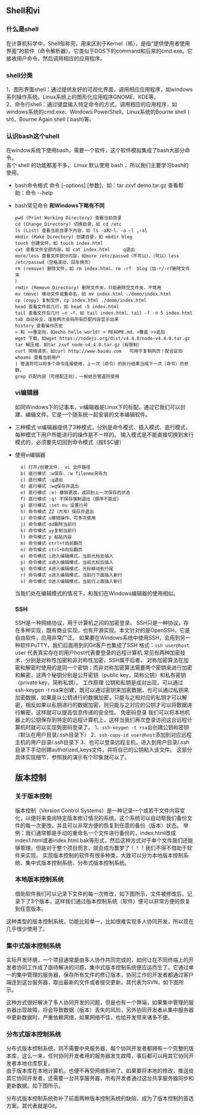## Shell和vi

### 什么是shell

在计算机科学中，Shell俗称壳，用来区别于Kernel（核），是指“提供使用者使用界面”的软件（命令解析器）。它类似于DOS下的command和后来的cmd.exe。它接收用户命令，然后调用相应的应用程序。

### shell分类

1、图形界面shell：通过提供友好的可视化界面，调用相应应用程序，如windows系列操作系统，Linux系统上的图形化应用程序GNOME、KDE等。  
2、命令行shell：通过键盘输入特定命令的方式，调用相应的应用程序，如windows系统的cmd.exe、Windows PowerShell，Linux系统的Bourne shell \( sh\)、Bourne Again shell \( bash\)等。

### 认识bash这个shell

在window系统下使用bash，需要一个软件，这个软件模拟集成了bash大部分命令。  
各个 shell 的功能都差不多， Linux 默认使用 bash ，所以我们主要学习bash的使用。

* bash命令格式
  命令 \[-options\]  \[参数\]，如：tar  zxvf  demo.tar.gz
  查看帮助：命令 --help
* bash常见命令 **和Windows下略有不同**
  ```
  pwd (Print Working Directory) 查看当前目录
  cd (Change Directory) 切换目录，如 cd /etc
  ls (List) 查看当前目录下内容，如 ls -a和-l，-a -l ,-al
  mkdir (Make Directory) 创建目录，如 mkdir blog
  touch 创建文件，如 touch index.html
  cat 查看文件全部内容，如 cat index.html     q退出
  more/less 查看文件部分内容，如more /etc/passwd（不可以）、（可以）less /etc/passwd（空格滚动，回车换页）
  rm (remove) 删除文件，如 rm index.html、rm -rf  blog（加-r/-rf删除文件夹
  ）
  rmdir (Remove Directory) 删除文件夹，只能删除空文件夹，不常用
  mv (move) 移动文件或重命名，如 mv index.html ./demo/index.html
  cp (copy) 复制文件，cp index.html ./demo/index.html
  head 查看文件前几行，如 head -5 index.html
  tail 查看文件后几行 –n –f，如 tail index.html、tail -f -n 5 index.html 
  tab 自动补全，连按两次会将所有匹配内容显示出来
  history 查看操作历史
  > 和 >>重定向，如echo hello world! > README.md，>覆盖 >>追加
  wget 下载，如wget https://nodejs.org/dist/v4.4.0/node-v4.4.0.tar.gz
  tar 解压缩，如tar zxvf node-v4.4.0.tar.gz（有限制）
  curl 网络请求，如curl http://www.baidu.com   可用于复制网页！配合定向
  whoami 查看当前用户
  | 管道符可以将多个命令连接使用，上一次（命令）的执行结果当成下一次（命令）的参数。
  grep 匹配内容（可搭配正则），一般结合管道符使用
  ```

  ### vi编辑器

  如同Windows下的记事本，vi编辑器是Linux下的标配，通过它我们可以创建、编辑文件。它是一个随系统一起安装的文本编辑软件。
* 三种模式
  vi编辑器提供了3种模式，分别是命令模式、插入模式、底行模式，每种模式下用户所能进行的操作是不一样的。
  输入模式是不能直接切换到末行模式的，必须要先切回到命令模式（按ESC键）

* 使用vi编辑器
  ```
    a) 打开/创建文件， vi 文件路径
    b) 底行模式 :w保存，:w filenme另存为
    c) 底行模式 :q退出
    d) 底行模式 :wq保存并退出
    e) 底行模式 :e! 撤销更改，返回到上一次保存的状态
    f) 底行模式 :q! 不保存强制退出（顺序不能反）
    g) 底行模式 :set nu 设置行号
    h) 命令模式 ZZ（大写）保存并退出
    i) 命令模式 u辙销操作，可多次使用
    j) 命令模式 dd删除当前行
    k) 命令模式 yy复制当前行
    l) 命令模式 p 粘贴内容
    m) 命令模式 ctrl+f向前翻页
    n) 命令模式 ctrl+b向后翻页
    o) 命令模式 i进入编辑模式，当前光标处插入
    p) 命令模式 a进入编辑模式，当前光标后插入
    q) 命令模式 A进入编辑模式，光标移动到行尾
    r) 命令模式 o进入编辑模式，当前行下面插入新行
    s) 命令模式 O进入编辑模式，当前行上面插入新行
  ```

  当我们处在编辑模式的情况下，和我们在Windows编辑器的使用相似。
  ### SSH

  SSH是一种网络协议，用于计算机之间的加密登录。
  SSH只是一种协议，存在多种实现，既有商业实现，也有开源实现。本文针对的是OpenSSH，它是自由软件，应用非常广泛。
  如果要在Windows系统中使用SSH，会用到另一种软件PuTTY，我们后面用到的Git客户也集成了SSH
  格式：`ssh user@host`
  user 代表真实存在的用户host代表要登录的远程计算机
  常见有两种加密技术，分别是对称性加密和非对称性加密，SSH属于后者。
  对称加密算法在加密和解密时使用的是同一个密钥；而非对称加密算法需要两个密钥来进行加密和解密，这两个秘钥分别是公开密钥（public key，简称公钥）和私有密钥（private key，简称私钥）。
  工作原理
  公钥和私钥是成对出现，可以通过ssh-keygen -t rsa来创建，既可以通过密钥来加密数据，也可以通过私钥来加密数据，如果是以公钥进行的数据加密，只能与之相对应的私钥才可以解密，相反如果以私钥进行的数据加密，则只能与之对应的公钥才可以将数据进行解密，这样就可以提高信息传递的安全性。
  免密码登录
  我们可以将本地机器上的公钥保存到特定的远程计算机上，这样当我们再次登录访问这台远程计算机时就可以实现免密码登录了。
  1、`ssh-keygen -t rsa`会创建公钥和密钥（默认在用户目录/.ssh目录下）
  2、`ssh-copy-id user@host`添加到对应远程主机的用户目录/.ssh目录下
  3、也可以登录远程主机，进入到用户目录/.ssh目录下手动创建authorized\_keys文件，并将自已的公钥粘入该文件。
  这部分具体实现细节，参照我的演示有个印象就可以了。 
  ## 版本控制

  ### 关于版本控制

  版本控制（Version Control Systems）是一种记录一个或若干文件内容变化，以便将来查阅特定版本修订情况的系统。这个系统可以自动帮我们备份文件的每一次更改，并且可以非常方便的恢复到任意的备份（版本）状态。
  举例：我们通常都是手动的重命名一个文件进行备份的，index.html改成index1.html或者index.html.bak等形式，然后这种方式对于单个文件我们还能够管理，但是对于整个项目而言，就会成为噩梦了！！！我们不得不借助于软件来实现。
  实现版本控制的软件有很多种类，大致可以分为本地版本控制系统、集中式版本控制系统、分布式版本控制系统。
  ### 本地版本控制系统

  借助软件我们可以记录下文件的每一次修改，如下图所示，文件被修改后，记录下了3个版本，这样我们通过版本控制系统（软件）便可以非常方便的恢复到任意版本。

这种类型的版本控制系统，功能比较单一，比如很难实现多人协同开发，所以现在几乎很少使用了。

### 集中式版本控制系统

实际开发环境，一个项目通常是由多人协作共同完成的，如何让在不同终端上的开发者协同工作成了亟待解决的问题，集中式版本控制系统便应运而生了。它通过单一的集中管理的服务器，保存所有文件的修订版本，协同工作的开发者都通过客户端连到这台服务器，取出最新的文件或者提交更新。其代表为SVN，如下图所示。

这种方式很好解决了多人协同开发的问题，但是也有一个弊端，如果集中管理的服务器出现故障，将会导致数据（版本）丢失的风险，另外协同开发者从集中服务器中更新数据时，严重依赖网络，如果网络不佳，也给开发带来诸多不便。

### 分布式版本控制系统

分布式版本控制系统，则不需要中央服务器，每个协同开发者都拥有一个完整的版本库，这么一来，任何协同开发者用的服务器发生故障，事后都可以用其它协同开发者本地仓库恢复。  
由于版本库在本地计算机，也便不再受网络影响了。如果要将本地的修改，推送给其它协同开发者，还需要一台共享服务器，所有开发者通过这台共享服务器同步和更新数据。如下图所示。

分布式版本控制系统弥补了前面两种版本控制系统的缺陷，成为了版本控制的首选方案。其代表就是Git。

